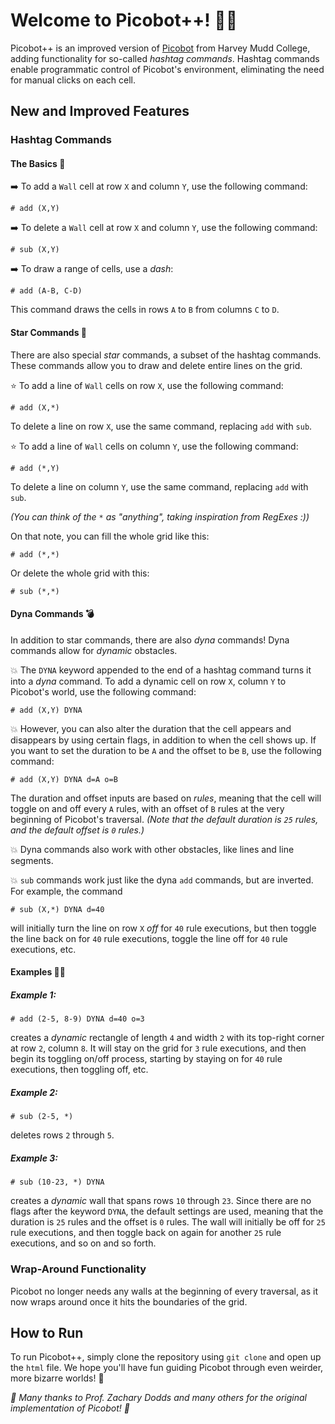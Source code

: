 # Welcome to Picobot++! 🤏👾

Picobot++ is an improved version of [Picobot](https://www.cs.hmc.edu/picobot/) from Harvey Mudd College, adding functionality for so-called _hashtag commands_.
Hashtag commands enable programmatic control of Picobot's environment, eliminating the need for manual clicks on each cell.

## New and Improved Features

### Hashtag Commands

#### The Basics 🧱

➡️ To add a `Wall` cell at row `X` and column `Y`, use the following command:
```
# add (X,Y)
```
➡️ To delete a `Wall` cell at row `X` and column `Y`, use the following command:
```
# sub (X,Y)
```
➡️ To draw a range of cells, use a _dash_:
```
# add (A-B, C-D)
```
This command draws the cells in rows `A` to `B` from columns `C` to `D`.

#### Star Commands 💫

There are also special _star_ commands, a subset of the hashtag commands. These commands allow you to draw and delete entire lines on the grid.

⭐ To add a line of `Wall` cells on row `X`, use the following command:
```
# add (X,*)
```
To delete a line on row `X`, use the same command, replacing `add` with `sub`.

⭐ To add a line of `Wall` cells on column `Y`, use the following command:
```
# add (*,Y)
```
To delete a line on column `Y`, use the same command, replacing `add` with `sub`.

_(You can think of the `*` as "anything", taking inspiration from RegExes :))_

On that note, you can fill the whole grid like this:
```
# add (*,*)
```
Or delete the whole grid with this:
```
# sub (*,*)
```

#### Dyna Commands 💣

In addition to star commands, there are also _dyna_ commands! Dyna commands allow for _dynamic_ obstacles.

💥 The `DYNA` keyword appended to the end of a hashtag command turns it into a _dyna_ command. To add a dynamic cell on row `X`, column `Y` to Picobot's world, use the following command:
```
# add (X,Y) DYNA
```

💥 However, you can also alter the duration that the cell appears and disappears by using certain flags, in addition to when the cell shows up. If you want to set the duration to be `A` and the offset to be `B`, use the following command:
```
# add (X,Y) DYNA d=A o=B
```
The duration and offset inputs are based on _rules_, meaning that the cell will toggle on and off every `A` rules, with an offset of `B` rules at the very beginning of Picobot's traversal.
_(Note that the default duration is `25` rules, and the default offset is `0` rules.)_

💥 Dyna commands also work with other obstacles, like lines and line segments.

💥 `sub` commands work just like the dyna `add` commands, but are inverted. For example, the command
```
# sub (X,*) DYNA d=40
```
will initially turn the line on row `X` _off_ for `40` rule executions, but then toggle the line back on for `40` rule executions, toggle the line off for `40` rule executions, etc.

#### Examples 🏋🏼

##### Example 1:
```
# add (2-5, 8-9) DYNA d=40 o=3
```
creates a _dynamic_ rectangle of length `4` and width `2` with its top-right corner at row `2`, column `8`. It will stay on the grid for `3` rule executions, and then begin its toggling on/off process, starting by staying on for `40` rule executions, then toggling off, etc.

##### Example 2:
```
# sub (2-5, *)
```
deletes rows `2` through `5`.

##### Example 3:
```
# sub (10-23, *) DYNA
```
creates a _dynamic_ wall that spans rows `10` through `23`. Since there are no flags after the keyword `DYNA`, the default settings are used, meaning that the duration is `25` rules and the offset is `0` rules. The wall will initially be off for `25` rule executions, and then toggle back on again for another `25` rule executions, and so on and so forth.

### Wrap-Around Functionality

Picobot no longer needs any walls at the beginning of every traversal, as it now wraps around once it hits the boundaries of the grid.

## How to Run

To run Picobot++, simply clone the repository using `git clone` and open up the `html` file. We hope you'll have fun guiding Picobot through even weirder, more bizarre worlds! 🎉

_🙌 Many thanks to Prof. Zachary Dodds and many others for the original implementation of Picobot! 🙌_
